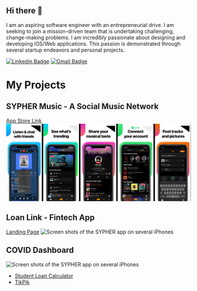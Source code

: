 ## Hi there 👋
I am an aspiring software engineer with an entrepreneurial drive. I am seeking to join a mission-driven team that is undertaking challenging, change-making problems. I am incredibly passionate about designing and developing iOS/Web applications. This passion is demonstrated through several startup endeavors and personal projects.

[![Linkedin Badge](https://img.shields.io/badge/LinkedIn-0077B5?style=for-the-badge&logo=linkedin&logoColor=white&link=https://www.linkedin.com/in/5kylar)](https://www.linkedin.com/in/5kylar) 
[![Gmail Badge](https://img.shields.io/badge/ProtonMail-8B89CC?style=for-the-badge&logo=protonmail&logoColor=white&link=mailto:ssarabia@protonmail.com)](mailto:ssarabia@protonmail.com)



# My Projects

## SYPHER Music - A Social Music Network
[App Store Link](https://apps.apple.com/us/app/sypher-music/id1374755518)
![Screen shots of the SYPHER app on several iPhones](sypher_app_store.png)

## Loan Link - Fintech App
[Landing Page]([https://loanlink.io](https://loan-link.webflow.io))
![Screen shots of the SYPHER app on several iPhones](loan_link_screens.png)

## COVID Dashboard
![Screen shots of the SYPHER app on several iPhones](covid_dashboard.png)

<!-- ## Student Loan Calculator - Amortization Calculator
![Screen shots of the SYPHER app on several iPhones](loan_link_screens.png)
 -->
 
* [Student Loan Calculator](https://apps.apple.com/us/app/student-loan-calculator/id1469171129)
* [TikPik](https://apps.apple.com/us/app/tikpik-new-profile-pictures/id1514358321)

